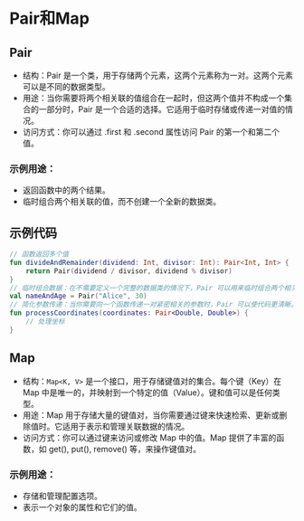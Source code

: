 # Pair和Map

## Pair

-   结构：Pair 是一个类，用于存储两个元素，这两个元素称为一对。这两个元素可以是不同的数据类型。
-   用途：当你需要将两个相关联的值组合在一起时，但这两个值并不构成一个集合的一部分时，Pair 是一个合适的选择。它适用于临时存储或传递一对值的情况。
-   访问方式：你可以通过 .first 和 .second 属性访问 Pair 的第一个和第二个值。

### 示例用途：

-   返回函数中的两个结果。
-   临时组合两个相关联的值，而不创建一个全新的数据类。

## 示例代码

```kt
// 函数返回多个值
fun divideAndRemainder(dividend: Int, divisor: Int): Pair<Int, Int> {
    return Pair(dividend / divisor, dividend % divisor)
}
// 临时组合数据：在不需要定义一个完整的数据类的情况下，Pair 可以用来临时组合两个相关的数据。
val nameAndAge = Pair("Alice", 30)
// 简化参数传递：当你需要向一个函数传递一对紧密相关的参数时，Pair 可以使代码更清晰。
fun processCoordinates(coordinates: Pair<Double, Double>) {
    // 处理坐标
}
```

## Map

-   结构：`Map<K, V>` 是一个接口，用于存储键值对的集合。每个键（Key）在 Map 中是唯一的，并映射到一个特定的值（Value）。键和值可以是任何类型。
-   用途：Map 用于存储大量的键值对，当你需要通过键来快速检索、更新或删除值时。它适用于表示和管理关联数据的情况。
-   访问方式：你可以通过键来访问或修改 Map 中的值。Map 提供了丰富的函数，如 get(), put(), remove() 等，来操作键值对。

### 示例用途：

-   存储和管理配置选项。
-   表示一个对象的属性和它们的值。
